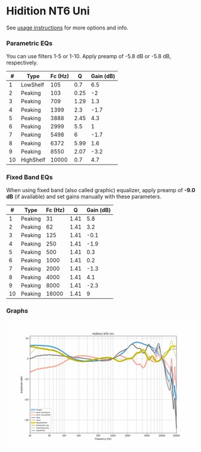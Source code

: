 # Hidition NT6 Uni
See [usage instructions](https://github.com/jaakkopasanen/AutoEq#usage) for more options and info.

### Parametric EQs
You can use filters 1-5 or 1-10. Apply preamp of -5.8 dB or -5.8 dB, respectively.

|   # | Type      |   Fc (Hz) |    Q |   Gain (dB) |
|-----|-----------|-----------|------|-------------|
|   1 | LowShelf  |       105 | 0.7  |         6.5 |
|   2 | Peaking   |       103 | 0.25 |        -2   |
|   3 | Peaking   |       709 | 1.29 |         1.3 |
|   4 | Peaking   |      1399 | 2.3  |        -1.7 |
|   5 | Peaking   |      3888 | 2.45 |         4.3 |
|   6 | Peaking   |      2999 | 5.5  |         1   |
|   7 | Peaking   |      5498 | 6    |        -1.7 |
|   8 | Peaking   |      6372 | 5.99 |         1.6 |
|   9 | Peaking   |      8550 | 2.07 |        -3.2 |
|  10 | HighShelf |     10000 | 0.7  |         4.7 |

### Fixed Band EQs
When using fixed band (also called graphic) equalizer, apply preamp of **-9.0 dB** (if available) and set gains manually with these parameters.

|   # | Type    |   Fc (Hz) |    Q |   Gain (dB) |
|-----|---------|-----------|------|-------------|
|   1 | Peaking |        31 | 1.41 |         5.8 |
|   2 | Peaking |        62 | 1.41 |         3.2 |
|   3 | Peaking |       125 | 1.41 |        -0.1 |
|   4 | Peaking |       250 | 1.41 |        -1.9 |
|   5 | Peaking |       500 | 1.41 |         0.3 |
|   6 | Peaking |      1000 | 1.41 |         0.2 |
|   7 | Peaking |      2000 | 1.41 |        -1.3 |
|   8 | Peaking |      4000 | 1.41 |         4.1 |
|   9 | Peaking |      8000 | 1.41 |        -2.3 |
|  10 | Peaking |     16000 | 1.41 |         9   |

### Graphs
![](./Hidition%20NT6%20Uni.png)
